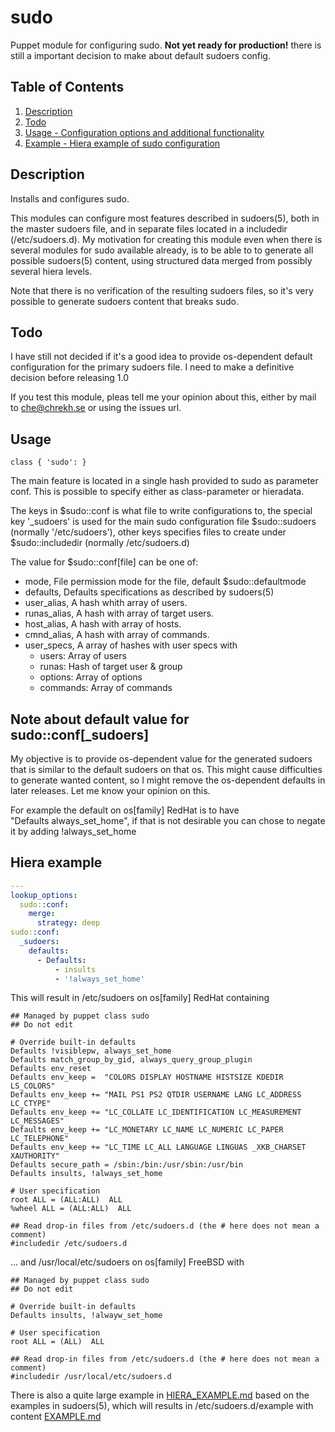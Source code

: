 # sudo

Puppet module for configuring sudo. **Not yet ready for production!**
there is still a important decision to make about default sudoers config.

## Table of Contents

1. [Description](#description)
1. [Todo](#todo)
1. [Usage - Configuration options and additional functionality](#usage)
1. [Example - Hiera example of sudo configuration](#example)

## Description

Installs and configures sudo.

This modules can configure most features described in sudoers(5), both in the
master sudoers file, and in separate files located in a includedir
(/etc/sudoers.d). My motivation for creating this module even when there is
several modules for sudo available already, is to be able to to generate all
possible sudoers(5) content, using structured data merged from possibly several
hiera levels.

Note that there is no verification of the resulting sudoers files, so it's very
possible to generate sudoers content that breaks sudo.

## Todo

I have still not decided if it's a good idea to provide os-dependent default
configuration for the primary sudoers file.  I need to make a definitive
decision before releasing 1.0

If you test this module, pleas tell me your opinion about this, either by mail
to che@chrekh.se or using the issues url.


## Usage

```puppet
class { 'sudo': }
```

The main feature is located in a single hash provided to sudo as parameter
conf. This is possible to specify either as class-parameter or hieradata.

The keys in $sudo::conf is what file to write configurations to, the special
key '_sudoers' is used for the main sudo configuration file $sudo::sudoers
(normally '/etc/sudoers'), other keys specifies files to create under
$sudo::includedir (normally /etc/sudoers.d)

The value for $sudo::conf[file] can be one of:

* mode, File permission mode for the file, default $sudo::defaultmode
* defaults, Defaults specifications as described by sudoers(5)
* user_alias, A hash whith array of users.
* runas_alias, A hash with array of target users.
* host_alias, A hash with array of hosts.
* cmnd_alias, A hash with array of commands.
* user_specs, A array of hashes with user specs with
  - users: Array of users
  - runas: Hash of target user & group
  - options: Array of options
  - commands: Array of commands

## Note about default value for sudo::conf[_sudoers]

My objective is to provide os-dependent value for the generated sudoers that is
similar to the default sudoers on that os. This might cause difficulties to
generate wanted content, so I might remove the os-dependent defaults in later
releases.  Let me know your opinion on this.

For example the default on os[family] RedHat is to have
"Defaults always_set_home", if that is not desirable you can chose to negate it
by adding !always_set_home

## Hiera example

```yaml
---
lookup_options:
  sudo::conf:
    merge:
      strategy: deep
sudo::conf:
  _sudoers:
    defaults:
      - Defaults:
          - insults
          - '!always_set_home'
```

This will result in /etc/sudoers on os[family] RedHat containing

```
## Managed by puppet class sudo
## Do not edit

# Override built-in defaults
Defaults !visiblepw, always_set_home
Defaults match_group_by_gid, always_query_group_plugin
Defaults env_reset
Defaults env_keep =  "COLORS DISPLAY HOSTNAME HISTSIZE KDEDIR LS_COLORS"
Defaults env_keep += "MAIL PS1 PS2 QTDIR USERNAME LANG LC_ADDRESS LC_CTYPE"
Defaults env_keep += "LC_COLLATE LC_IDENTIFICATION LC_MEASUREMENT LC_MESSAGES"
Defaults env_keep += "LC_MONETARY LC_NAME LC_NUMERIC LC_PAPER LC_TELEPHONE"
Defaults env_keep += "LC_TIME LC_ALL LANGUAGE LINGUAS _XKB_CHARSET XAUTHORITY"
Defaults secure_path = /sbin:/bin:/usr/sbin:/usr/bin
Defaults insults, !always_set_home

# User specification
root ALL = (ALL:ALL)  ALL
%wheel ALL = (ALL:ALL)  ALL

## Read drop-in files from /etc/sudoers.d (the # here does not mean a comment)
#includedir /etc/sudoers.d
```

... and /usr/local/etc/sudoers on os[family] FreeBSD with

```
## Managed by puppet class sudo
## Do not edit

# Override built-in defaults
Defaults insults, !alwayw_set_home

# User specification
root ALL = (ALL)  ALL

## Read drop-in files from /etc/sudoers.d (the # here does not mean a comment)
#includedir /usr/local/etc/sudoers.d
```

There is also a quite large example in [HIERA_EXAMPLE.md](https://github.com/chrekh/puppet-sudo/blob/main/HIERA_EXAMPLE.md)
based on the examples in sudoers(5), which will results in
/etc/sudoers.d/example with content [EXAMPLE.md](https://github.com/chrekh/puppet-sudo/blob/main/EXAMPLE.md)
